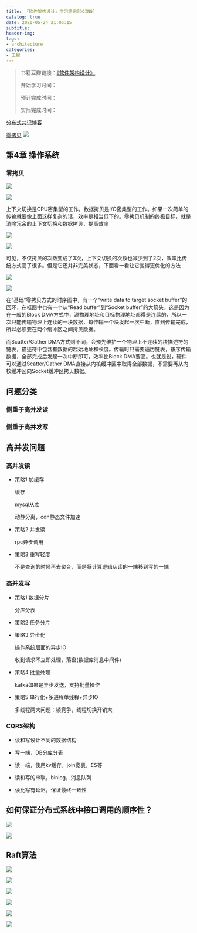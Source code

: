 ```yaml
---
title: 「软件架构设计」学习笔记[DOING]
catalog: true
date: 2020-05-24 21:06:15
subtitle:
header-img:
tags:
- architecture
categories:
- 工程
---
```

> 书籍豆瓣链接：[《软件架构设计》](https://book.douban.com/subject/30443578/)
> 
> 开始学习时间：
> 
> 预计完成时间：
> 
> 实际完成时间：

[分布式共识博客](http://blog.kongfy.com/2016/05/%E5%88%86%E5%B8%83%E5%BC%8F%E5%85%B1%E8%AF%86consensus%EF%BC%9Aviewstamped%E3%80%81raft%E5%8F%8Apaxos/)

[零拷贝](https://www.jianshu.com/p/193cae9cbf07)
![](https://github.com/SoaringhawkCheng/blog/blob/master/source/_posts/design-software-architecture/%E5%88%86%E5%B8%83%E5%BC%8F.jpg?raw=true)

## 第4章 操作系统

### 零拷贝

![](https://github.com/SoaringhawkCheng/blog/blob/master/source/_posts/design-software-architecture/zero-copy-0.png?raw=true)

![](https://github.com/SoaringhawkCheng/blog/blob/master/source/_posts/design-software-architecture/zero-copy-context-0.png?raw=true)

上下文切换是CPU密集型的工作，数据拷贝是I/O密集型的工作。如果一次简单的传输就要像上面这样复杂的话，效率是相当低下的。零拷贝机制的终极目标，就是消除冗余的上下文切换和数据拷贝，提高效率

![](https://github.com/SoaringhawkCheng/blog/blob/master/source/_posts/design-software-architecture/zero-context-1.png?raw=true)

![](https://github.com/SoaringhawkCheng/blog/blob/master/source/_posts/design-software-architecture/zero-copy-1.png?raw=true)

可见，不仅拷贝的次数变成了3次，上下文切换的次数也减少到了2次，效率比传统方式高了很多。但是它还并非完美状态，下面看一看让它变得更优化的方法

![](https://github.com/SoaringhawkCheng/blog/blob/master/source/_posts/design-software-architecture/zero-context-2.png?raw=true)

![](https://github.com/SoaringhawkCheng/blog/blob/master/source/_posts/design-software-architecture/zero-copy-2.png?raw=true)

在“基础”零拷贝方式的时序图中，有一个“write data to target socket buffer”的回环，在框图中也有一个从“Read buffer”到“Socket buffer”的大箭头。这是因为在一般的Block DMA方式中，源物理地址和目标物理地址都得是连续的，所以一次只能传输物理上连续的一块数据，每传输一个块发起一次中断，直到传输完成，所以必须要在两个缓冲区之间拷贝数据。

而Scatter/Gather DMA方式则不同，会预先维护一个物理上不连续的块描述符的链表，描述符中包含有数据的起始地址和长度。传输时只需要遍历链表，按序传输数据，全部完成后发起一次中断即可，效率比Block DMA要高。也就是说，硬件可以通过Scatter/Gather DMA直接从内核缓冲区中取得全部数据，不需要再从内核缓冲区向Socket缓冲区拷贝数据。

## 问题分类

### 侧重于高并发读

### 侧重于高并发写

## 高并发问题

### 高并发读

* 策略1 加缓存

	缓存

	mysql从库

	动静分离，cdn静态文件加速
	
* 策略2 并发读

	rpc异步调用
	
* 策略3 重写轻度

	不是查询的时候再去聚合，而是将计算逻辑从读的一端移到写的一端
	
### 高并发写

* 策略1 数据分片

	分库分表

* 策略2 任务分片

* 策略3 异步化

	操作系统层面的异步IO

	收到请求不立即处理，落盘(数据库消息中间件)
	
* 策略4 批量处理

	kafka如果是异步发送，支持批量操作

* 策略5 串行化+多进程单线程+异步IO

	多线程两大问题：锁竞争，线程切换开销大

### CQRS架构

* 读和写设计不同的数据结构

* 写一端，DB分库分表

* 读一端，使用kv缓存，join宽表，ES等

* 读和写的串联，binlog，消息队列

* 读比写有延迟，保证最终一致性

## 如何保证分布式系统中接口调用的顺序性？

![](https://github.com/SoaringhawkCheng/blog/blob/master/source/_posts/design-software-architecture/call-in-sequence-1.png?raw=true)

![](https://github.com/SoaringhawkCheng/blog/blob/master/source/_posts/design-software-architecture/call-in-sequence-2.jpeg?raw=true)

## Raft算法

![](https://github.com/SoaringhawkCheng/blog/blob/master/source/_posts/design-software-architecture/raft-log-index.png?raw=true)

![](https://github.com/SoaringhawkCheng/blog/blob/master/source/_posts/design-software-architecture/raft-replicated-state-machine.png?raw=true)

![](https://github.com/SoaringhawkCheng/blog/blob/master/source/_posts/design-software-architecture/raft-state-machine-safety.png?raw=true)

![](https://github.com/SoaringhawkCheng/blog/blob/master/source/_posts/design-software-architecture/raft-state-transfer.png?raw=true)

![](https://github.com/SoaringhawkCheng/blog/blob/master/source/_posts/design-software-architecture/raft-term.png?raw=true)

![](https://github.com/SoaringhawkCheng/blog/blob/master/source/_posts/design-software-architecture/raft-two-disjoint-majorities.png?raw=true)